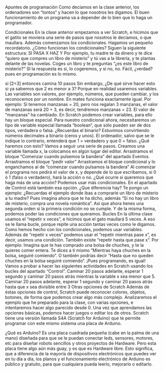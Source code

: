 Apuntes de programación
Como decíamos en la clase anterior, los ordenadores son “tontos“ y hacen lo que nosotros les digamos. El buen funcionamiento de un programa va a depender de lo bien que lo haga un programador.

Condicionales
En la clase anterior empezamos a ver Scratch, e hicimos que el gatito se moviera una serie de pasos que nosotros le decíamos, o que maullara. Además comenzamos los condicionales.
Hagamos un pequeño recordatorio. ¿Cómo funcionan los condicionales?
Siguen la siguiente estructura:
SI PASA X
HAZ Y
Por ejemplo, tu madre te da dinero y te dice “quiero que compres un libro de misterio” y tú vas a la librería, y te plantas delante de las novelas. Coges un libro y te preguntas “¿es este libro de misterio?” SI la respuesta es sí, lo cogeremos, y si no, no.
Fácil, ¿verdad? pues en programación es lo mismo.

si [2<3] entonces
camina 10 pasos
Sin embargo, ¿De qué sirve hacer esto si ya sabemos que 2 es menor a 3? Porque en realidad usaremos variables.
Las variables son valores, por ejemplo, números, que pueden cambiar, y los reconocemos por un nombre. En mates funciona exactamente igual. Por ejemplo:
Si tenemos manzanas = 20, pero nos regalan 3 manzanas, el valor de manzanas será 20 + 3, es decir, tendremos manzanas = 23. El valor de “manzanas” ha cambiado.
En Scratch podemos crear variables, para ello hay un bloque especial.
Para nuestro condicional ahora, necesitaremos un tipo de variable especial llamada “boolean“, que sólo pueden ser de dos tipos, verdadera o falsa.
¿Recuerdas el binario? Estuvimos convirtiendo números decimales a binario (ceros y unos). El ordenador, salvo que se le indique lo contrario, entenderá que 1 = verdadero y que 0 = falso.
¿Qué haremos con esto? Vamos a seguir una serie de pasos.
Creamos una variable llamada x, la colocamos en algún lugar del editor.
Arrastramos el bloque “Comenzar cuando pulsemos la bandera” del apartado Eventos.
Arrastramos el bloque “pedir valor” 
Arrastramos el bloque condicional y lo enganchamos al de “comenzar cuando pulsamos la bandera”
Al comenzar el programa nos pedirá el valor de x, y depende de lo que escribamos, si 0 ò 1 (falso o verdadero), hará la acción o no.
¿Qué ocurre si queremos que haga más de una acción? Podemos usar más condicionales. En el apartado de Control está también esa opción. ¿Que diferencia hay? Te pongo un ejemplo:
¿Recuerdas el ejemplo donde ibas a comprarle un libro de misterio a tu madre? Pues imagina ahora que te ha dicho, además “Si no hay un libro de misterio, compra una novela romántica”.
Así que ahora tienes una segunda orden si la primera condición no se cumple.
Y de la misma forma, podemos poder las condiciones que queramos.
Bucles
En la última clase usamos el “repetir x veces”, e hicimos que el gato maullará 5 veces. A eso se le llama bucle, porque repite una acción tantas veces como le digamos. Como hemos hecho con los condicionales, podemos usar variables.
Además de “repetir x veces” podemos usar el “repetir mientras pase x”, es decir, usamos una condición. También existe “repetir hasta que pase x”. Por ejemplo:
Imagina que te has comprado una bolsa de chuches, y te la quieres comer entera. Te dices a ti mismo “Mientras haya chuches en la bolsa, seguiré comiendo“.
O también podrías decir “Hasta que no queden chuches en la bolsa seguiré comiendo“. ¡Pues programando, es igual!
Vamos a probar a hacer las siguientes actividades en Scratch usando los bucles del apartado “Control”.
Caminar 20 pasos adelante, esperar 1 segundo y caminar 20 pasos atrás mientras la variable x sea menor que 5.
Caminar 20 pasos adelante, esperar 1 segundo y caminar 20 pasos atrás hasta que x sea divisible entre 3
Otras opciones de Scratch
Además de éstas opciones de control, Scratch puede reconocer colores, objetos, botones, de forma que podemos crear algo más complejo.
Analizaremos el ejemplo que he preparado para la clase, con varias opciones, e intentaremos hacer algo parecido desde 0. Una vez que aprendamos las opciones básicas, podemos hacer juegos o editar los de otros.
Scratch tiene una versión llamada S4A (Scratch for Arduino) que te permite programar con este mismo sistema una placa de Arduino.

¿Qué es Arduino?
Es una placa cuadrada pequeña (cabe en la palma de una mano) diseñada para que se le puedan conectar leds, sensores, motores, etc para diseñar robots sencillos y otros proyectos de Hardware. Pero esta placa tiene algo aún más guay, y es que es Hardware libre.
Esto significa, que a diferencia de la mayoría de dispositivos electrónicos que puedes ver en tu día a día, los planos y el funcionamiento electrónico de Arduino es público y gratuito, para que cualquiera pueda leerlo, mejorarlo o editarlo.
